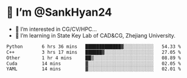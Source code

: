 # 👋 I’m @SankHyan24

- 👀 I’m interested in CG/CV/HPC...
- 🌱 I’m learning in State Key Lab of CAD&CG, Zhejiang University.

<!---
SankHyan24/SankHyan24 is a ✨ special ✨ repository because its `README.md` (this file) appears on your GitHub profile.
You can click the Preview link to take a look at your changes.
--->
<!--START_SECTION:waka-->

```txt
Python       6 hrs 36 mins   █████████████▓░░░░░░░░░░░   54.33 %
C++          3 hrs 17 mins   ██████▓░░░░░░░░░░░░░░░░░░   27.05 %
Other        1 hr 4 mins     ██▒░░░░░░░░░░░░░░░░░░░░░░   08.89 %
Cuda         14 mins         ▓░░░░░░░░░░░░░░░░░░░░░░░░   02.05 %
YAML         14 mins         ▓░░░░░░░░░░░░░░░░░░░░░░░░   02.01 %
```

<!--END_SECTION:waka-->
